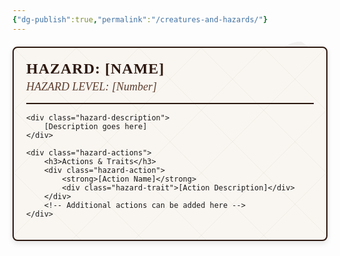 ```yaml
---
{"dg-publish":true,"permalink":"/creatures-and-hazards/"}
---
```


<style>
.hazard-statblock {
    font-family: 'Noto Serif JP', serif;
    background: #f9f5f0;
    border: 2px solid #2c1810;
    border-radius: 8px;
    padding: 20px;
    margin: 20px 0;
    box-shadow: 0 4px 8px rgba(0,0,0,0.1);
    position: relative;
}

.hazard-statblock::before {
    content: '';
    position: absolute;
    top: 0;
    left: 0;
    right: 0;
    bottom: 0;
    background: url('data:image/svg+xml,<svg xmlns="http://www.w3.org/2000/svg" width="100" height="100" viewBox="0 0 100 100"><path d="M0,0 L100,100 M100,0 L0,100" stroke="%232c1810" stroke-width="0.5" opacity="0.1"/></svg>');
    pointer-events: none;
    border-radius: 6px;
}

.hazard-header {
    border-bottom: 2px solid #2c1810;
    margin-bottom: 15px;
    padding-bottom: 10px;
}

.hazard-name {
    font-size: 24px;
    font-weight: bold;
    color: #2c1810;
    margin: 0;
    text-transform: uppercase;
    letter-spacing: 1px;
}

.hazard-level {
    font-size: 18px;
    color: #5c3d2e;
    margin: 5px 0;
    font-style: italic;
}

.hazard-description {
    background: #fff;
    border: 1px solid #2c1810;
    padding: 15px;
    margin: 15px 0;
    border-radius: 4px;
    min-height: 100px;
}

.hazard-actions {
    margin-top: 20px;
}

.hazard-action {
    border-left: 3px solid #2c1810;
    padding-left: 15px;
    margin: 10px 0;
}

.hazard-trait {
    font-style: italic;
    color: #5c3d2e;
    margin: 5px 0;
}

/* Ink splatter decorative elements */
.hazard-statblock::after {
    content: '';
    position: absolute;
    top: -10px;
    right: -10px;
    width: 100px;
    height: 100px;
    background: url('data:image/svg+xml,<svg xmlns="http://www.w3.org/2000/svg" viewBox="0 0 100 100"><path d="M50,0 Q80,20 90,50 Q100,80 70,90 Q40,100 20,80 Q0,60 10,30 Q20,0 50,0" fill="%232c1810" opacity="0.05"/></svg>');
    pointer-events: none;
    z-index: -1;
}
</style>

<div class="hazard-statblock">
    <div class="hazard-header">
        <h2 class="hazard-name">HAZARD: [Name]</h2>
        <div class="hazard-level">HAZARD LEVEL: [Number]</div>
    </div>
    
    <div class="hazard-description">
        [Description goes here]
    </div>
    
    <div class="hazard-actions">
        <h3>Actions & Traits</h3>
        <div class="hazard-action">
            <strong>[Action Name]</strong>
            <div class="hazard-trait">[Action Description]</div>
        </div>
        <!-- Additional actions can be added here -->
    </div>
</div>
